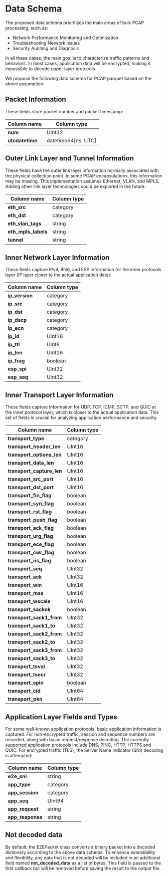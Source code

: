 # Data Schema

The proposed data schema prioritizes the main areas of bulk PCAP processing, such as:

- Network Performance Monitoring and Optimization
- Troubleshooting Network Issues
- Security Auditing and Diagnosis

In all these cases, the main goal is to characterize traffic patterns and behaviors. In most cases, application data will be encrypted, making it impossible to decode upper layer protocols.

We propose the following data schema for PCAP parquet based on the above assumption:

## Packet Information

These fields store packet number and packet timestamp:

| Column name | Column type |
|-------------|-------------|
| **num** | UInt32 |
| **utcdatetime** | datetime64[ns, UTC] |

## Outer Link Layer and Tunnel Information

These fields have the outer link layer information normally associated with the physical collection point. In some PCAP encapsulations, this information may be missing. This implementation assumes Ethernet, VLAN, and MPLS. Adding other link layer technologies could be explored in the future.

| Column name | Column type |
|-------------|-------------|
| **eth_src**| category |
| **eth_dst**| category |
| **eth_vlan_tags**| string |
| **eth_mpls_labels**| string |
| **tunnel**| string |

## Inner Network Layer Information

These fields capture IPv4, IPv6, and ESP information for the inner protocols layer (IP layer closer to the actual application data):

| Column name | Column type |
|-------------|-------------|
| **ip_version**| category|
| **ip_src**| category|
| **ip_dst**| category|
| **ip_dscp**| category|
| **ip_ecn**| category|
| **ip_id**| UInt16|
| **ip_ttl**| UInt8|
| **ip_len**| UInt16|
| **ip_frag**| boolean|
| **esp_spi**| UInt32|
| **esp_seq**| UInt32|

## Inner Transport Layer Information

These fields capture information for UDP, TCP, ICMP, SCTP, and QUIC at the inner protocol layer, which is closer to the actual application data. This set of fields is crucial for analyzing application performance and security:

| Column name | Column type |
|-------------|-------------|
| **transport_type**| category |
| **transport_header_len**| UInt16 |
| **transport_options_len**| UInt16 |
| **transport_data_len**| UInt16 |
| **transport_capture_len**| UInt16 |
| **transport_src_port**| UInt16 |
| **transport_dst_port**| UInt16 |
| **transport_fin_flag**| boolean |
| **transport_syn_flag**| boolean |
| **transport_rst_flag**| boolean |
| **transport_push_flag**| boolean |
| **transport_ack_flag**| boolean |
| **transport_urg_flag**| boolean |
| **transport_ece_flag**| boolean |
| **transport_cwr_flag**| boolean |
| **transport_ns_flag**| boolean |
| **transport_seq**| UInt32 |
| **transport_ack**| UInt32 |
| **transport_win**| UInt16 |
| **transport_mss**| UInt16 |
| **transport_wscale**| UInt16 |
| **transport_sackok**| boolean |
| **transport_sack1_from**| UInt32 |
| **transport_sack1_to**| UInt32 |
| **transport_sack2_from**| UInt32 |
| **transport_sack2_to**| UInt32 |
| **transport_sack3_from**| UInt32 |
| **transport_sack3_to**| UInt32 |
| **transport_tsval**| UInt32 |
| **transport_tsecr**| UInt32 |
| **transport_spin**| boolean |
| **transport_cid**| UInt64 |
| **transport_pkn**| UInt64 |

## Application Layer Fields and Types

For some well-known application protocols, basic application information is captured. For non-encrypted traffic, session and sequence numbers are recorded, along with basic request/response decoding.  The currently supported application protocols include DNS, PING, HTTP, HTTPS and QUIC. For encrypted traffic (TLS), the Server Name Indicator (SNI) decoding is attempted:

| Column name | Column type |
|-------------|-------------|
| **e2e_sni**| string |
| **app_type**| category |
| **app_session**| category |
| **app_seq**| UInt64 |
| **app_request**| string |
| **app_response**| string |

## Not decoded data

By default, the E2EPacket class converts a binary packet into a decoded dictionary according to the above data schema. To enhance extensibility and flexibility, any data that is not decoded will be included in an additional field named **not_decoded_data** as a list of bytes. This field is passed to the first callback but will be removed before saving the result to the output file.
